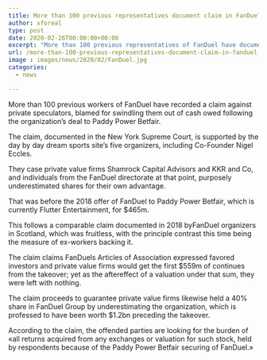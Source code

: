 ```yaml
---
title: More than 100 previous representatives document claim in FanDuel case
author: xforeal 
type: post
date: 2020-02-26T00:00:00+00:00
excerpt: "More than 100 previous representatives of FanDuel have documented a claim against private financial specialists, blamed for conning them out of cash owed following the organization's deal to Paddy Power Betfair "
url: /more-than-100-previous-representatives-document-claim-in-fanduel-case/
image : images/news/2020/02/FanDuel.jpg
categories:
  - news

---
```

More than 100 previous workers of FanDuel have recorded a claim against private speculators, blamed for swindling them out of cash owed following the organization&#8217;s deal to Paddy Power Betfair. 

The claim, documented in the New York Supreme Court, is supported by the day by day dream sports site&#8217;s five organizers, including Co-Founder Nigel Eccles. 

They case private value firms Shamrock Capital Advisors and KKR and Co, and individuals from the FanDuel directorate at that point, purposely underestimated shares for their own advantage. 

That was before the 2018 offer of FanDuel to Paddy Power Betfair, which is currently Flutter Entertainment, for $465m. 

This follows a comparable claim documented in 2018 byFanDuel organizers in Scotland, which was fruitless, with the principle contrast this time being the measure of ex-workers backing it. 

The claim claims FanDuels Articles of Association expressed favored investors and private value firms would get the first $559m of continues from the takeover; yet as the aftereffect of a valuation under that sum, they were left with nothing. 

The claim proceeds to guarantee private value firms likewise held a 40&percnt; share in FanDuel Group by underestimating the organization, which is professed to have been worth $1.2bn preceding the takeover. 

According to the claim, the offended parties are looking for the burden of &#171;all returns acquired from any exchanges or valuation for such stock, held by respondents because of the Paddy Power Betfair securing of FanDuel.&#187;